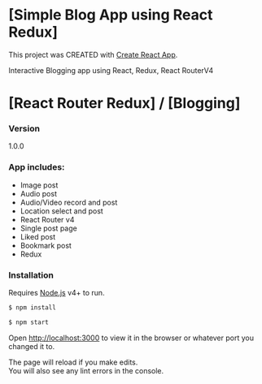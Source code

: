# [Simple Blog App using React Redux] 
This project was CREATED with [Create React App](https://github.com/facebookincubator/create-react-app).

Interactive Blogging app using React, Redux, React RouterV4

# [React Router Redux] / [Blogging] 



### Version
1.0.0

### App includes:
 * Image post
 * Audio post
 * Audio/Video record and post
 * Location select and post
 * React Router v4
 * Single post page
 * Liked post
 * Bookmark post
 * Redux 



### Installation

Requires [Node.js](https://nodejs.org/) v4+ to run.

```sh
$ npm install
```
```sh
$ npm start
```

Open [http://localhost:3000](http://localhost:3000) to view it in the browser or whatever port you changed it to.

The page will reload if you make edits.<br>
You will also see any lint errors in the console.